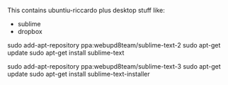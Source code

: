This contains ubuntiu-riccardo plus desktop stuff like:

- sublime
- dropbox
 

sudo add-apt-repository ppa:webupd8team/sublime-text-2
sudo apt-get update
sudo apt-get install sublime-text

sudo add-apt-repository ppa:webupd8team/sublime-text-3
sudo apt-get update
sudo apt-get install sublime-text-installer
